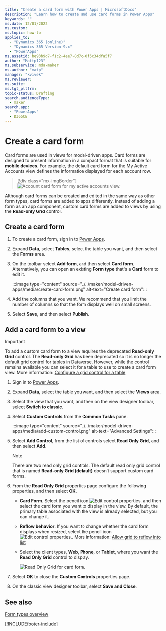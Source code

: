 ```yaml
---
title: "Create a card form with Power Apps | MicrosoftDocs"
description: "Learn how to create and use card forms in Power Apps"
keywords: ""
ms.date: 12/01/2022
ms.custom: 
ms.topic: how-to
applies_to: 
  - "Dynamics 365 (online)"
  - "Dynamics 365 Version 9.x"
  - "PowerApps"
ms.assetid: be93b9d7-f1c2-4ee7-8d7c-0f5c34dfa5f7
author: "Mattp123"
ms.subservice: mda-maker
ms.author: "matp"
manager: "kvivek"
ms.reviewer: 
ms.suite: 
ms.tgt_pltfrm: 
topic-status: Drafting
search.audienceType: 
  - maker
search.app: 
  - "PowerApps"
  - D365CE
---
```

# Create a card form

Card forms are used in views for model-driven apps. Card forms are designed to present information in a compact format that is suitable for **mobile devices**. For example, the default card form for the My Active Accounts view defines the information displayed for each account row.

> [!div class="mx-imgBorder"]
> ![Account card form for my active accounts view.](media/account-cardform-for-myactiveaccounts-view.png "Account card form for my active accounts view")

Although card forms can be created and edited in the same way as other form types, card forms are added to apps differently. Instead of adding a form as an app component, custom card forms are added to views by using the **Read-only Grid** control.

## Create a card form

1. To create a card form, sign in to [Power Apps](https://make.powerapps.com/?utm_source=padocs&utm_medium=linkinadoc&utm_campaign=referralsfromdoc).
2. Expand **Data**, select **Tables**, select the table you want, and then select the **Forms** area.
3. On the toolbar select **Add form**, and then select **Card form**. Alternatively, you can open an existing **Form type** that's a **Card** form to edit it.

   :::image type="content" source="../../maker/model-driven-apps/media/create-card-form.png" alt-text="Create card form":::

4. Add the columns that you want. We recommend that you limit the number of columns so that the form displays well on small screens.
5. Select **Save**, and then select **Publish**.

## Add a card form to a view

> [!IMPORTANT]
> To add a custom card form to a view requires the deprecated **Read-only Grid** control. The **Read-only Grid** has been deprecated so it is no longer the default grid control for tables in Dataverse. However, while the control remains available you can select it for a table to use to create a card form view. More information: [Configure a grid control for a table](additional-controls-for-dynamics-365-for-phones-and-tablets.md#configure-a-grid-control-for-a-table)

1. Sign in to [Power Apps](https://make.powerapps.com/?utm_source=padocs&utm_medium=linkinadoc&utm_campaign=referralsfromdoc).
2. Expand **Data**, select the table you want, and then select the **Views** area.
3. Select the view that you want, and then on the view designer toolbar, select **Switch to classic**.
4. Select **Custom Controls** from the **Common Tasks** pane.

   :::image type="content" source="../../maker/model-driven-apps/media/add-custom-control.png" alt-text="Advanced Settings":::

5. Select **Add Control**, from the list of controls select **Read Only Grid**, and then select **Add**.

   > [!NOTE]
   > There are two read only grid controls. The default read only grid control that is named **Read-only Grid (default)** doesn’t support custom card forms.

6. From the **Read Only Grid** properties page configure the following properties, and then select **OK**. 
   - **Card Form**. Select the pencil icon ![Edit control properties.](media/ccf-pencil-icon.png) and then select the card form you want to display in the view. By default, the primary table associated with the view is already selected, but you can change it. 
   - **Reflow behavior**. If you want to change whether the card form displays when resized, select the pencil icon ![Edit control properties.](media/ccf-pencil-icon.png). More information: [Allow grid to reflow into list](specify-properties-for-unified-interface-apps.md#allow-grid-to-reflow-into-list)  
   - Select the client types, **Web**, **Phone**, or **Tablet**, where you want the **Read Only Grid** control to display.

     ![Read Only Grid for card form.](media/read-only-grid-for-cardform.png)

7. Select **OK** to close the **Custom Controls** properties page.
8. On the classic view designer toolbar, select **Save and Close**.

## See also

[Form types overview](types-forms.md)


[!INCLUDE[footer-include](../../includes/footer-banner.md)]